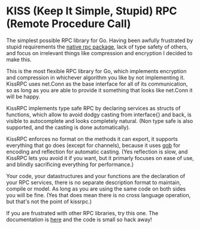 # KISS (Keep It Simple, Stupid) RPC (Remote Procedure Call)
The simplest possible RPC library for Go. Having been awfully frustrated by stupid requirements the [native rpc package](https://golang.org/pkg/net/rpc/), lack of type safety of others, and focus on irrelevant things like compression and encryption I decided to make this.

This is the most flexible RPC library for Go, which implements encryption and compression in whichever algorithm you like by not implementing it. KissRPC uses net.Conn as the base interface for all of its communication, so as long as you are able to provide it something that looks like net.Conn it will be happy.

KissRPC implements type safe RPC by declaring services as structs of functions, which allow to avoid dodgy casting from interface{} and back, is visible to autocomplete and looks completely natural. (Non type safe is also supported, and the casting is done automatically).

KissRPC enforces no format on the methods it can export, it supports everything that go does (except for channels), because it uses [gob](https://golang.org/pkg/encoding/gob/) for encoding and reflection for automatic casting. (Yes reflection is slow, and KissRPC lets you avoid it if you want, but it primarly focuses on ease of use, and blindly sacrificing everything for performance.)

Your code, your datastructures and your functions are the declaration of your RPC services, there is no separate description format to maintain, compile or model. As long as you are using the same code on both sides you will be fine. (Yes that does mean there is no cross language operation, but that's not the point of kissrpc.)

If you are frustrated with other RPC libraries, try this one. The documentation is [here](https://golang.org/pkg/net/rpc/) and the code is small so hack away!
